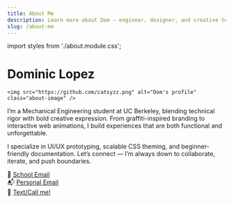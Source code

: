 ```yaml
---
title: About Me
description: Learn more about Dom — engineer, designer, and creative technologist.
slug: /about-me
---
```



<!-- <div class="about-container">
  <img src="/img/profile.jpg" alt="Dom's profile" class="about-image" />
  <div class="about-bio">
    <h1>Dom</h1>
    <p>Mechanical Engineering @ UC Berkeley. Creative technologist. UI/UX enthusiast. Scroll-triggered animation lover.</p>
    <p>📧 dom@berkeley.edu<br />📱 (555) 555-5555</p>
  </div>
</div> -->
<!--  -->


import styles from './about.module.css';

<!-- Banner section -->
<div class="name-banner">
  <h1 class="name-text">Dominic Lopez</h1>
</div>

<!-- Main content section -->
<div class="about-wrapper">
  <div class="about-image-container">
  
    <img src="https://github.com/catsyzz.png" alt="Dom's profile" class="about-image" />
  </div>
  <div class="about-text">
    <p>
      I’m a Mechanical Engineering student at UC Berkeley, blending technical rigor with bold creative expression.
      From graffiti-inspired branding to interactive web animations, I build experiences that are both functional and unforgettable.
    </p>
    <p>
      I specialize in UI/UX prototyping, scalable CSS theming, and beginner-friendly documentation.
      Let’s connect — I’m always down to collaborate, iterate, and push boundaries.
    </p>
    <p>
      📧 <a href="mailto:catsyzz@berkeley.edu">School Email</a><br />
      📬 <a href="mailto:dominicflopez413@email.com">Personal Email</a><br />
      📱 <a href="tel:+16198695624">Text/Call me!</a>
    </p>
  </div>
</div>